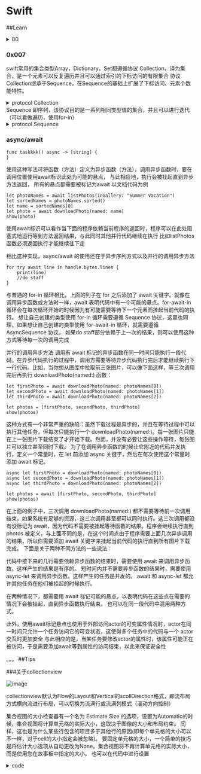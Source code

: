 # Swift

##Learn

<details>
  <summary>00</summary>
</details>

### 0x007
swift常用的集合类型Array，Dictionary，Set都遵循协议 Collection，译为集合，是一个元素可以反复遍历并且可以通过索引的下标访问的有限集合
协议Collection继承于Sequence，在Sequence的基础上扩展了下标访问、元素个数能特性。

<details>
  <summary>protocol Collection</summary>
  
    public protocol Collection : Sequence {
        associatedtype Index : Comparable
        var startIndex: Index { get }
        var endIndex: Index { get }
        var isEmpty: Bool { get }
        var count: Int { get }
  
        subscript(position: Index) -> Element { get }
        subscript(bounds: Range<Index>) -> SubSequence { get }
    }
</details>
Sequence 即序列，该协议目的是一系列相同类型值的集合，并且可以进行迭代（可以看做遍历，使用for-in）
  
<details>
  <summary>protocol Sequence</summary>
  
    protocol Sequence {
        associatedtype Iterator: IteratorProtocol
        func makeIterator() -> Iterator
    }
  
    //其引入的协议IteratorProtocol是为序列提供迭代能力
    public protocol IteratorProtocol {
        associatedtype Element
        public mutating func next() -> Self.Element?
    }
</details>

  
  
### async/await
  
    func taskkkk() async -> [string] {
    }

使用这种写法可将函数（方法）定义为异步函数（方法），调用异步函数时，要在调用位置使用await标识此处为可能的悬点，
与此相应地，执行会被挂起直到异步方法返回， 所有的悬点都需要被标记为await
以文档代码为例
    
    let photoNames = await listPhotos(inGallery: "Summer Vacation")
    let sortedNames = photoNames.sorted()
    let name = sortedNames[0]
    let photo = await downloadPhoto(named: name)
    show(photo)
使用await标识可以看作当下面的程序依赖当前程序的返回时，程序可以在此处阻塞式地运行等到方法返回结果，与此同时其他并行代码继续在执行
比如listPhotos函数必须返回执行才能继续往下走

相比这种实现，async/await 的使用还在于异步序列方式以及并行的调用异步方法

    for try await line in handle.bytes.lines {
        print(line)
        //do staff
    }
    
与普通的 for-in 循环相比，上面的列子在 for 之后添加了 await 关键字。就像在调用异步函数或方法时一样，await 表明代码中有一个可能的悬点。for-await-in 循环会在每次循环开始的时候因为有可能需要等待下一个元素而挂起当前代码的执行。
想让自己创建的类型使用 for-in 循环需要遵循 Sequence 协议，这里也同理，如果想让自己创建的类型使用 for-await-in 循环，就需要遵循 AsyncSequence 协议。
如果do staff部分依赖于上一次的结果，则可以使用这种方式等待每一次的调用完成

并行的调用异步方法
调用有 await 标记的异步函数在同一时间只能执行一段代码。在异步代码执行的过程中，调用方需要等待异步代码执行完后才能继续执行下一行代码。比如，当你想从图库中拉取前三张图片，可以像下面这样，等三次调用完后再执行 downloadPhoto(named:) 函数：
    
    let firstPhoto = await downloadPhoto(named: photoNames[0])
    let secondPhoto = await downloadPhoto(named: photoNames[1])
    let thirdPhoto = await downloadPhoto(named: photoNames[2])

    let photos = [firstPhoto, secondPhoto, thirdPhoto]
    show(photos)
这种方式有一个非常严重的缺陷：虽然下载过程是异步的，并且在等待过程中可以执行其他任务，但每次只能执行一个 downloadPhoto(named:)。每一张图片只能在上一张图片下载结束了才开始下载。然而，并没有必要让这些操作等待，每张图片可以独立甚至同时下载。
为了在调用异步函数的时候让它附近的代码并发执行，定义一个常量时，在 let 前添加 async 关键字，然后在每次使用这个常量时添加 await 标记。

    async let firstPhoto = downloadPhoto(named: photoNames[0])
    async let secondPhoto = downloadPhoto(named: photoNames[1])
    async let thirdPhoto = downloadPhoto(named: photoNames[2])

    let photos = await [firstPhoto, secondPhoto, thirdPhoto]
    show(photos)
在上面的例子中，三次调用 downloadPhoto(named:) 都不需要等待前一次调用结束。如果系统有足够的资源，这三次调用甚至都可以同时执行。这三次调用都没有没标记为 await，因为代码不需要被挂起等待函数的结果。程序会继续执行直到 photos 被定义，与上面不同的是，在这个时间点由于程序需要上面几次异步调用的结果，所以你需要添加 await 关键字来挂起当前代码的执行直到所有图片下载完成。
下面是关于两种不同方法的一些说法：

  代码中接下来的几行需要依赖异步函数的结果时，需要使用 await 来调用异步函数。这样产生的结果是有序的。
  短时间内并不需要异步函数的结果时，需要使用 async-let 来调用异步函数。这样产生的任务是并发的。
  await 和 async-let 都允许其他任务在他们被挂起的时候执行。
  
在两种情况下，都需要用 await 标记可能的悬点，以表明代码在这些点在需要的情况下会被挂起，直到异步函数执行结束。
也可以在同一段代码中混用两种方式。


此外，使用await标记悬点也使用于外部访问actor的可变属性情况时，actor在同一时间只允许一个任务访问它的可变状态，这使得多个任务中的代码与一个 actor 交互时更加安全
与此相应的是，当某任务要修改actor的属性时，该属性可能正在被访问，于是需要添加await等到属性的访问结束，以此来保证安全性



。。。
##Tips

###关于collectionview

![image](https://user-images.githubusercontent.com/51845254/147029225-faca1ded-e05d-4615-a714-82b3653acffd.png)

collectionview默认为Flow的Layout和Vertical的scollDirection格式，即流布局方式横向流进行布局，可以切换为流满行或流满列模式（滚动方向控制）

集合视图的大小检查器有一个名为 Estimate Size 的选项，设置为Automatic的时候，集合视图将计算单元格的实际大小，这取决于图像的大小和布局约束。
同样，这也是为什么某些行包含的项目多于其他行的原因(即每个单元格的大小可以不一样，对于cell的大小指定会被忽略)。
要固定单元格的大小，一个简单的技巧是将估计大小选项从自动更改为None。集合视图将不再计算单元格的实际大小，而是使用您在故事板中指定的大小。
也可以在代码中进行设置
<details>
  <summary>code</summary>
  
    if let layout = collectionViewLayout as? UICollectionViewFlowLayout {
      layout.itemSize = CGSize(width: 100, height: 150)
      layout.estimatedItemSize = .zero
    }
  
  </details>
